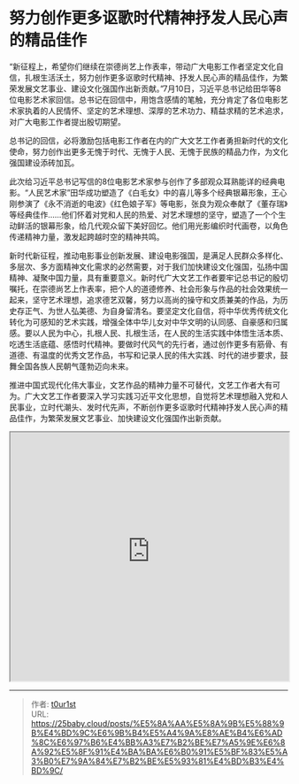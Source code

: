 # 努力创作更多讴歌时代精神抒发人民心声的精品佳作


“新征程上，希望你们继续在崇德尚艺上作表率，带动广大电影工作者坚定文化自信，扎根生活沃土，努力创作更多讴歌时代精神、抒发人民心声的精品佳作，为繁荣发展文艺事业、建设文化强国作出新贡献。”7月10日，习近平总书记给田华等8位电影艺术家回信。总书记在回信中，用饱含感情的笔触，充分肯定了各位电影艺术家执着的人民情怀、坚定的艺术理想、深厚的艺术功力、精益求精的艺术追求，对广大电影工作者提出殷切期望。

总书记的回信，必将激励包括电影工作者在内的广大文艺工作者勇担新时代的文化使命，努力创作出更多无愧于时代、无愧于人民、无愧于民族的精品力作，为文化强国建设添砖加瓦。

此次给习近平总书记写信的8位电影艺术家参与创作了多部观众耳熟能详的经典电影。“人民艺术家”田华成功塑造了《白毛女》中的喜儿等多个经典银幕形象，王心刚参演了《永不消逝的电波》《红色娘子军》等电影，张良为观众奉献了《董存瑞》等经典佳作……他们怀着对党和人民的热爱、对艺术理想的坚守，塑造了一个个生动鲜活的银幕形象，给几代观众留下美好回忆。他们用光影编织时代画卷，以角色传递精神力量，激发起跨越时空的精神共鸣。

新时代新征程，推动电影事业创新发展、建设电影强国，是满足人民群众多样化、多层次、多方面精神文化需求的必然需要，对于我们加快建设文化强国，弘扬中国精神、凝聚中国力量，具有重要意义。新时代广大文艺工作者要牢记总书记的殷切嘱托，在崇德尚艺上作表率，把个人的道德修养、社会形象与作品的社会效果统一起来，坚守艺术理想，追求德艺双馨，努力以高尚的操守和文质兼美的作品，为历史存正气、为世人弘美德、为自身留清名。要坚定文化自信，将中华优秀传统文化转化为可感知的艺术实践，增强全体中华儿女对中华文明的认同感、自豪感和归属感。要以人民为中心，扎根人民、扎根生活，在人民的生活实践中体悟生活本质、吃透生活底蕴、感悟时代精神。要做时代风气的先行者，通过创作更多有筋骨、有道德、有温度的优秀文艺作品，书写和记录人民的伟大实践、时代的进步要求，鼓舞全国各族人民朝气蓬勃迈向未来。

推进中国式现代化伟大事业，文艺作品的精神力量不可替代，文艺工作者大有可为。广大文艺工作者要深入学习实践习近平文化思想，自觉将艺术理想融入党和人民事业，立时代潮头、发时代先声，不断创作更多讴歌时代精神抒发人民心声的精品佳作，为繁荣发展文艺事业、加快建设文化强国作出新贡献。

<iframe
    width="100%"
    height="450"
    src="https://content-static.cctvnews.cctv.com/snow-book/index.html?item_id=1808427912223974431&t=1752305532040&track_id=97ABEF7C-2A1E-4E0B-8268-AE474E9E1FF6_774284153615"
></iframe>

---

> 作者: [t0ur1st](https://github.com/tyd2000)  
> URL: https://25baby.cloud/posts/%E5%8A%AA%E5%8A%9B%E5%88%9B%E4%BD%9C%E6%9B%B4%E5%A4%9A%E8%AE%B4%E6%AD%8C%E6%97%B6%E4%BB%A3%E7%B2%BE%E7%A5%9E%E6%8A%92%E5%8F%91%E4%BA%BA%E6%B0%91%E5%BF%83%E5%A3%B0%E7%9A%84%E7%B2%BE%E5%93%81%E4%BD%B3%E4%BD%9C/  


